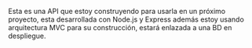 Esta es una API que estoy construyendo para usarla en un próximo proyecto, esta desarrollada con Node.js y Express además estoy usando arquitectura MVC para su construcción, estará  enlazada a una BD en despliegue.
